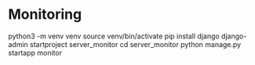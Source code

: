 # Monitoring

python3 -m venv venv
source venv/bin/activate
pip install django
django-admin startproject server_monitor
cd server_monitor
python manage.py startapp monitor
